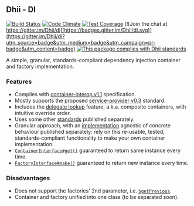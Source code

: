 ## Dhii - DI ##

[![Build Status](https://travis-ci.org/Dhii/di.svg?branch=master)](https://travis-ci.org/Dhii/di)
[![Code Climate](https://codeclimate.com/github/Dhii/di/badges/gpa.svg)](https://codeclimate.com/github/Dhii/di)
[![Test Coverage](https://codeclimate.com/github/Dhii/di/badges/coverage.svg)](https://codeclimate.com/github/Dhii/di/coverage)
[![Join the chat at https://gitter.im/Dhii/di](https://badges.gitter.im/Dhii/di.svg)](https://gitter.im/Dhii/di?utm_source=badge&utm_medium=badge&utm_campaign=pr-badge&utm_content=badge)
[![This package complies with Dhii standards](https://img.shields.io/badge/Dhii-Compliant-green.svg?style=flat-square)][Dhii]

A simple, granular, standards-compliant dependency injection container and factory implementation.

### Features
- Complies with [container-interop v1.1](https://github.com/container-interop/container-interop/tree/1.1.0) specification.
- Mostly supports the proposed [service-provider v0.3](https://github.com/container-interop/service-provider/tree/v0.3.0) standard.
- Includes the [delegate lookup](https://github.com/container-interop/container-interop/blob/master/docs/Delegate-lookup-meta.md) feature, a.k.a. composite containers, with intuitive override order.
- Uses some other [standards](https://github.com/Dhii/di-interface) published separately.
- Granular approach, with an [implementation](https://github.com/Dhii/di-abstract) agnostic of concrete behaviour published separately: rely on this re-usable, tested, standards-compliant functionality to make your own container implementation.
- [`ContainerInterface#get()`](https://github.com/container-interop/container-interop/blob/master/src/Interop/Container/ContainerInterface.php#L26) guaranteed to return same instance every time.
- [`FactoryInterface#make()`](https://github.com/Dhii/di-interface/blob/master/src/FactoryInterface.php#L26) guaranteed to return new instance every time.

### Disadvantages
- Does not support the factories' 2nd parameter, i.e. [`$getPrevious`](https://github.com/container-interop/service-provider/blob/v0.3.0/src/ServiceProvider.php#L22).
- Container and factory unified into one class (to be separated soon).

[Dhii]: https://github.com/Dhii/dhii

